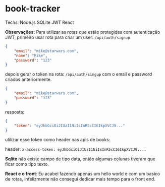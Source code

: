 # book-tracker

Techs:
Node.js
SQLite
JWT
React

**Observações:**
Para utilizar as rotas que estão protegidas com autenticação JWT, 
primeiro usar rota para criar um user: `/api/auth/signup`

```json
{
	"email": "mike@starwars.com",
	"name": "Mike",
	"password": "123"
}
```

depois gerar o token na rota: `/api/auth/singup` com o email e password criados anteriormente.

```json
{
	"email": "mike@starwars.com",
	"password": "123"
}
```

resposta:

```json
{
	"token": "eyJhbGciOiJIUzI1NiIsInR5cCI6IkpXVCJ9..."
}
```

utilizar esse token como header nas apis de books:

header: `x-access-token: eyJhbGciOiJIUzI1NiIsInR5cCI6IkpXVCJ9....`

**Sqlite** não existe campo de tipo data, então algumas colunas tiveram que ficar como tipo texto.

**React e o front**: Eu acabei fazendo apenas um hello world e com um basico de rotas, infelizmente não consegui dedicar mais tempo para o front end.
